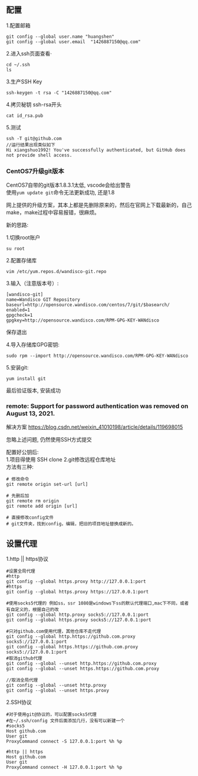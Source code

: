 ## 配置

1.配置邮箱

```shell
git config --global user.name "huangshen"
git config --global user.email  "1426887150@qq.com"
```

2.进入ssh页面查看·

```shell
cd ~/.ssh
ls
```

3.生产SSH Key

```shell
ssh-keygen -t rsa -C "1426887150@qq.com"
```

4.拷贝秘钥 ssh-rsa开头

```shell
cat id_rsa.pub
```

5.测试

```shell
ssh -T git@github.com
//运行结果出现类似如下
Hi xiangshuo1992! You've successfully authenticated, but GitHub does not provide shell access.
```

### CentOS7升级git版本

CentOS7自带的git版本1.8.3.1太低, vscode会给出警告  
使用`yum update git`命令无法更新成功, 还是1.8  

网上提供的升级方案，其本上都是先删除原来的，然后在官网上下载最新的，自己make，make过程中容易报错，很麻烦。  

新的思路:  

1.切换root账户  
```shell
su root
```

2.配置存储库  
```shell
vim /etc/yum.repos.d/wandisco-git.repo
```

3.输入（注意版本号）:  
```shell
[wandisco-git]
name=Wandisco GIT Repository
baseurl=http://opensource.wandisco.com/centos/7/git/$basearch/
enabled=1
gpgcheck=1
gpgkey=http://opensource.wandisco.com/RPM-GPG-KEY-WANdisco
```
保存退出

4.导入存储库GPG密钥:  
```shell
sudo rpm --import http://opensource.wandisco.com/RPM-GPG-KEY-WANdisco
```

5.安装git:  
```shell
yum install git
```

最后验证版本, 安装成功




### remote: Support for password authentication was removed on August 13, 2021.

解决方案 https://blog.csdn.net/weixin_41010198/article/details/119698015  

忽略上述问题, 仍然使用SSH方式提交  

配置好公钥后:  
1.项目得使用 SSH clone
2.git修改远程仓库地址  
方法有三种:  
```shell
# 修改命令
git remote origin set-url [url]

# 先删后加
git remote rm origin
git remote add origin [url]

# 直接修改config文件
# git文件夹，找到config，编辑，把旧的项目地址替换成新的。
```


## 设置代理

1.http || https协议

```shell
#设置全局代理
#http
git config --global https.proxy http://127.0.0.1:port
#https
git config --global https.proxy https://127.0.0.1:port

#使用socks5代理的 例如ss，ssr 1080是windows下ss的默认代理端口,mac下不同，或者有自定义的，根据自己的改
git config --global http.proxy socks5://127.0.0.1:port
git config --global https.proxy socks5://127.0.0.1:port

#只对github.com使用代理，其他仓库不走代理
git config --global http.https://github.com.proxy socks5://127.0.0.1:port
git config --global https.https://github.com.proxy socks5://127.0.0.1:port
#取消github代理
git config --global --unset http.https://github.com.proxy
git config --global --unset https.https://github.com.proxy

//取消全局代理
git config --global --unset http.proxy
git config --global --unset https.proxy
```

2.SSH协议

```shell
#对于使用git@协议的，可以配置socks5代理
#在~/.ssh/config 文件后面添加几行，没有可以新建一个
#socks5
Host github.com
User git
ProxyCommand connect -S 127.0.0.1:port %h %p

#http || https
Host github.com
User git
ProxyCommand connect -H 127.0.0.1:port %h %p
```